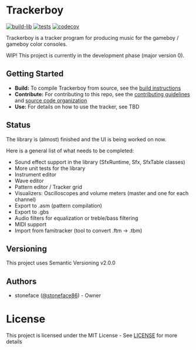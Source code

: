 # Trackerboy

[![build-lib][build-lib-badge]][build-lib-link]
[![tests][tests-badge]][tests-link]
[![codecov](https://codecov.io/gh/stoneface86/trackerboy/branch/develop/graph/badge.svg)](https://codecov.io/gh/stoneface86/trackerboy)

Trackerboy is a tracker program for producing music for the gameboy / gameboy color
consoles.

WIP! This project is currently in the development phase (major version 0).

## Getting Started

 * __Build:__ To compile Trackerboy from source, see the [build instructions](BUILD.md)
 * __Contribute:__ For contributing to this repo, see the [contributing guidelines](CONTRIBUTING.md) and [source code organization](ORGANIZATION.md)
 * __Use:__ For details on how to use the tracker, see TBD

## Status

The library is (almost) finished and the UI is being worked on now.

Here is a general list of what needs to be completed:
 * Sound effect support in the library (SfxRuntime, Sfx, SfxTable classes)
 * More unit tests for the library
 * Instrument editor
 * Wave editor
 * Pattern editor / Tracker grid
 * Visualizers: Oscilloscopes and volume meters (master and one for each channel)
 * Export to .asm (pattern compilation)
 * Export to .gbs
 * Audio filters for equalization or treble/bass filtering
 * MIDI support
 * Import from famitracker (tool to convert .ftm -> .tbm)

## Versioning

This project uses Semantic Versioning v2.0.0

## Authors

 * stoneface ([@stoneface86](https://github.com/stoneface86)) - Owner

# License

This project is licensed under the MIT License - See [LICENSE](LICENSE) for more details

[build-lib-badge]: https://github.com/stoneface86/trackerboy/workflows/build-lib/badge.svg
[build-lib-link]: https://github.com/stoneface86/trackerboy/actions?query=workflow%3Abuild-lib
[tests-badge]: https://github.com/stoneface86/trackerboy/workflows/tests/badge.svg
[tests-link]: https://github.com/stoneface86/trackerboy/actions?query=workflow%3Atests
